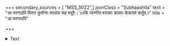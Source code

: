 +++
secondary_sources = [ "MSS_5022",]
jsonClass = "Subhaashita"
text = "आ मरणादपि विरुतं कुर्वाणाः स्पर्धया सह मयूरैः।  \nकिं जानन्ति वराकाः काकाः केकारवं कर्तुम्॥"
title = "आ मरणादपि"

+++

<details><summary>Text</summary>

आ मरणादपि विरुतं कुर्वाणाः स्पर्धया सह मयूरैः।  
किं जानन्ति वराकाः काकाः केकारवं कर्तुम्॥
</details>
